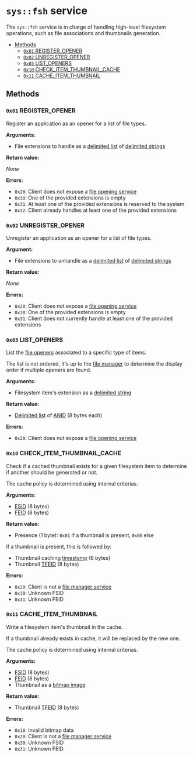 # `sys::fsh` service

The `sys::fsh` service is in charge of handling high-level filesystem operations, such as file associations and thumbnails generation.

- [Methods](#methods)
  - [`0x01` REGISTER_OPENER](#0x01-register_opener)
  - [`0x02` UNREGISTER_OPENER](#0x02-unregister_opener)
  - [`0x03` LIST_OPENERS](#0x03-list_openers)
  - [`0x10` CHECK_ITEM_THUMBNAIL_CACHE](#0x10-check_item_thumbnail_cache)
  - [`0x11` CACHE_ITEM_THUMBNAIL](#0x11-cache_item_thumbnail)

## Methods

### `0x01` REGISTER_OPENER

Register an application as an opener for a list of file types.

**Arguments:**

- File extensions to handle as a [delimited list](../kernel/data-structures.md#delimited-lists) of [delimited strings](../kernel/data-structures.md#delimited-strings)

**Return value:**

_None_

**Errors:**

- `0x20`: Client does not expose a [file opening service](../integration-services/file-openers.md)
- `0x30`: One of the provided extensions is empty
- `0x31`: At least one of the provided extensions is reserved to the system
- `0x32`: Client already handles at least one of the provided extensions

### `0x02` UNREGISTER_OPENER

Unregister an application as an opener for a list of file types.

**Argument:**

- File extensions to unhandle as a [delimited list](../kernel/data-structures.md#delimited-lists) of [delimited strings](../kernel/data-structures.md#delimited-strings)

**Return value:**

_None_

**Errors:**

- `0x20`: Client does not expose a [file opening service](../integration-services/file-openers.md)
- `0x30`: One of the provided extensions is empty
- `0x31`: Client does not currently handle at least one of the provided extensions

### `0x03` LIST_OPENERS

List the [file openers](../integration-services/file-openers.md) associated to a specific type of items.

The list is not ordered, it's up to the [file manager](../integration-services/file-managers.md) to determine the display order if multiple openers are found.

**Arguments:**

- Filesystem item's extension as a [delimited string](../kernel/data-structures.md#delimited-strings)

**Return value:**

- [Delimited list](../kernel/data-structures.md#delimited-lists) of [ANID](../applications-libraries.md#application-identifier) (8 bytes each)

**Errors:**

- `0x20`: Client does not expose a [file opening service](../integration-services/file-openers.md)

### `0x10` CHECK_ITEM_THUMBNAIL_CACHE

Check if a cached thumbnail exists for a given filesystem item to determine if another should be generated or not.

The cache policy is determined using internal criterias.

**Arguments:**

- [FSID](../filesystem.md#filesystem-unique-identifier) (8 bytes)
- [FEID](../filesystem.md#element-unique-identifier) (8 bytes)

**Return value:**

- Presence (1 byte): `0x01` if a thumbnail is present, `0x00` else

If a thumbnail is present, this is followed by:

- Thumbnail caching [timestamp](../kernel/data-structures.md#timestamps) (8 bytes)
- Thumbnail [TFEID](../filesystem.md#temporary-feid) (8 bytes)

**Errors:**

- `0x20`: Client is not a [file manager service](../integration-services/file-managers.md)
- `0x30`: Unknown FSID
- `0x31`: Unknown FEID

### `0x11` CACHE_ITEM_THUMBNAIL

Write a filesystem item's thumbnail in the cache.

If a thumbnail already exists in cache, it will be replaced by the new one.

The cache policy is determined using internal criterias.

**Arguments:**

- [FSID](../filesystem.md#filesystem-unique-identifier) (8 bytes)
- [FEID](../filesystem.md#element-unique-identifier) (8 bytes)
- Thumbnail as a [bitmap image](../kernel/data-structures.md#bitmap-images)

**Return value:**

- Thumbnail [TFEID](../filesystem.md#temporary-feid) (8 bytes)

**Errors:**

- `0x10`: Invalid bitmap data
- `0x20`: Client is not a [file manager service](../integration-services/file-managers.md)
- `0x30`: Unknown FSID
- `0x31`: Unknown FEID
